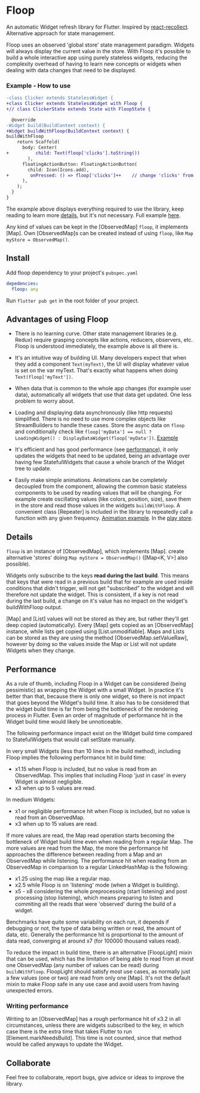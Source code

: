 # Floop

An automatic Widget refresh library for Flutter. Inspired by [react-recollect](https://github.com/davidgilbertson/react-recollect). Alternative approach for state management.

Floop uses an observed 'global store' state management paradigm. Widgets will always display the current value in the store. With Floop it's possible to build a whole interactive app using purely stateless widgets, reducing the complexity overhead of having to learn new concepts or widgets when dealing with data changes that need to be displayed.

### Example - How to use

```diff
-class Clicker extends StatelessWidget {
+class Clicker extends StatelessWidget with Floop {
+// class ClickerState extends State with FloopState { 

  @override
-Widget build(BuildContext context) {
+Widget buildWithFloop(BuildContext context) {
buildWithFloop
    return Scaffold(
      body: Center(
+          child: Text(floop['clicks'].toString())
        ),
      floatingActionButton: FloatingActionButton(
        child: Icon(Icons.add),
+        onPressed: () => floop['clicks']++    // change 'clicks' from anywhere in the app and the widget will get updated
      ),
    );
  }
}
```

The example above displays everything required to use the library, keep reading to learn more [details](#details), but it's not necessary. Full example [here](../master/example/clicker.dart).

Any kind of values can be kept in the [ObservedMap] `floop`, it implements [Map]. Own [ObservedMap]s can be created instead of using `floop`, like `Map myStore = ObservedMap()`. 

## Install

Add floop dependency to your project's `pubspec.yaml`

```yaml
depedencies:
  floop: any
```

Run `flutter pub get` in the root folder of your project.

## Advantages of using Floop

- There is no learning curve. Other state management libraries (e.g. Redux) require grasping concepts like actions, reducers, observers, etc. Floop is understood immediately, the example above is all there is.

- It's an intuitive way of building UI. Many developers expect that when they add a component `Text(myText)`, the UI will display whatever value is set on the var myText. That's exactly what happens when doing `Text(floop['myText'])`.

- When data that is common to the whole app changes (for example user data), automatically all widgets that use that data get updated. One less problem to worry about.

- Loading and displaying data asynchronously (like http requests) simplified. There is no need to use more complex objects like StreamBuilders to handle these cases. Store the async data on `floop` and conditionally check like `floop['myData'] == null ? LoadingWidget() : DisplayDataWidget(floop['myData'])`. [Example](../master/example/image_list.dart)

- It's efficient and has good performance (see [performance](#performance)), it only updates the widgets that need to be updated, being an advantage over having few StatefulWidgets that cause a whole branch of the Widget tree to update.

- Easily make simple animations. Animations can be completely decoupled from the component, allowing the common basic stateless components to be used by reading values that will be changing. For example create oscillating values (like colors, position, size), save them in the store and read those values in the widgets `buildWithFloop`. A convenient class [Repeater] is included in the library to repeatedly call a function with any given frequency. [Animation example](../master/example/animated_icons.dart). In the [play store](https://play.google.com/store/apps/details?id=com.icatalud.animaticon).

## <a name="details">Details</a>

`floop` is an instance of [ObservedMap], which implements [Map]. create alternative 'stores' doing `Map myStore = ObservedMap()` ([Map<K, V>] also possible).

Widgets only subscribe to the keys **read during the last build**. This means that keys that were read in a previous build that for example are used inside conditions that didn't trigger, will not get "subscribed" to the widget and will therefore not update the widget. This is consistent, if a key is not read during the last build, a change on it's value has no impact on the widget's buildWithFloop output.

[Map] and [List] values will not be stored as they are, but rather they'll get deep copied (automatically). Every [Map] gets copied as an [ObservedMap] instance, while lists get copied using [List.unmodifiable]. Maps and Lists can be stored as they are using the method [ObservedMap.setValueRaw], however by doing so the values inside the Map or List will not update Widgets when they change.

## <a name="performance">Performance</a>
As a rule of thumb, including Floop in a Widget can be considered (being pessimistic) as wrapping the Widget with a small Widget. In practice it's better than that, because there is only one widget, so there is not impact that goes beyond the Widget's build time. It also has to be considered that the widget build time is far from being the bottleneck of the rendering process in Flutter. Even an order of magnitude of performance hit in the Widget build time would likely be unnoticeable.

The following performance impact exist on the Widget build time compared to StatefulWidgets that would call setState manually.

In very small Widgets (less than 10 lines in the build method), including Floop implies the following performance hit in build time:
- x1.15 when Floop is included, but no value is read from an ObservedMap. This implies that including Floop 'just in case' in every Widget is almost negligible.
- x3 when up to 5 values are read.

In medium Widgets:
- x1 or negligible performance hit when Floop is included, but no value is read from an ObservedMap.
- x3 when up to 15 values are read.

If more values are read, the Map read operation starts becoming the bottleneck of Widget build time even when reading from a regular Map. The more values are read from the Map, the more the performance hit approaches the difference between reading from a Map and an ObservedMap while listening. The performance hit when reading from an ObservedMap in comparison to a regular LinkedHashMap is the following:

- x1.25 using the map like a regular map.
- x2.5 while Floop is on 'listening' mode (when a Widget is building).
- x5 - x8 considering the whole preprocessing (start listening) and post processing (stop listening), which means preparing to listen and commiting all the reads that were 'observed' during the build of a widget.

Benchmarks have quite some variability on each run, it depends if debugging or not, the type of data being written or read, the amount of data, etc. Generally the performance hit is proportional to the amount of data read, converging at around x7 (for 100000 thousand values read).

To reduce the impact in build time, there is an alternative [FloopLight] mixin that can be used, which has the limitation of being able to read from at most one ObservedMap (any number of values can be read) during `buildWithFloop`. FloopLight should satisfy most use cases, as normally just a few values (one or two) are read from only one [Map]. It's not the default mixin to make Floop safe in any use case and avoid users from having unexpected errors.

### Writing performance
Writing to an [ObservedMap] has a rough performance hit of x3.2 in all circumstances, unless there are widgets subscribed to the key, in which case there is the extra time that takes Flutter to run [Element.markNeedsBuild]. This time is not counted, since that method would be called anyways to update the Widget.

## Collaborate
Feel free to collaborate, report bugs, give advice or ideas to improve the library.
